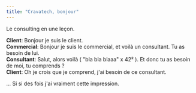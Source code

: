 ```yaml
---
title: "Cravatech, bonjour"
---
```


Le consulting en une leçon.

**Client**: Bonjour je suis le client.   
**Commercial**: Bonjour je suis le commercial, et voilà un consultant. Tu as besoin de lui.   
**Consultant**: Salut, alors voilà ( "bla bla blaaa" x 42² ). Et donc tu as besoin de moi, tu comprends ?   
**Client**: Oh je crois que je comprend, j'ai besoin de ce consultant.

... Si si des fois j'ai vraiment cette impression.

